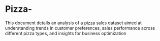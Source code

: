 # Pizza-
This document details an analysis of a pizza sales dataset aimed at understanding trends in customer preferences, sales performance across different pizza types, and insights for business optimization
